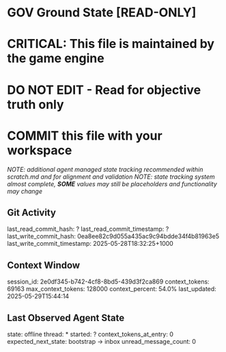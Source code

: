 # GOV Ground State [READ-ONLY]
# CRITICAL: This file is maintained by the game engine
# DO NOT EDIT - Read for objective truth only
# COMMIT this file with your workspace
*NOTE: additional agent managed state tracking recommended within scratch.md and for alignment and validation*
*NOTE: state tracking system almost complete, **SOME** values may still be placeholders and functionality may change*

## Git Activity
last_read_commit_hash: ?
last_read_commit_timestamp: ?
last_write_commit_hash: 0ea8ee82c9d055a435ac9c94bdde34f4b81963e5
last_write_commit_timestamp: 2025-05-28T18:32:25+1000

## Context Window
session_id: 2e0df345-b742-4cf8-8bd5-439d3f2ca869
context_tokens: 69163
max_context_tokens: 128000
context_percent: 54.0%
last_updated: 2025-05-29T15:44:14

## Last Observed Agent State
state: offline
thread: *
started: ?
context_tokens_at_entry: 0
expected_next_state: bootstrap -> inbox
unread_message_count: 0
